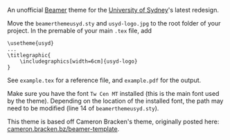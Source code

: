 An unofficial [Beamer](https://en.wikipedia.org/wiki/Beamer_(LaTeX)) theme for the [University of Sydney](http://sydney.edu.au)'s latest redesign.

Move the `beamerthemeusyd.sty` and `usyd-logo.jpg` to the root folder of your project. In the premable of your main `.tex` file, add

	\usetheme{usyd}
	...
	\titlegraphic{
  		\includegraphics[width=6cm]{usyd-logo}
	}

See `example.tex` for a reference file, and `example.pdf` for the output.

Make sure you have the font `Tw Cen MT` installed (this is the main font used by the theme). Depending on the location of the installed font, the path may need to be modified (line 14 of `beamerthemeusyd.sty`).

This theme is based off Cameron Bracken's theme, originally posted here: [cameron.bracken.bz/beamer-template](http://cameron.bracken.bz/beamer-template).
